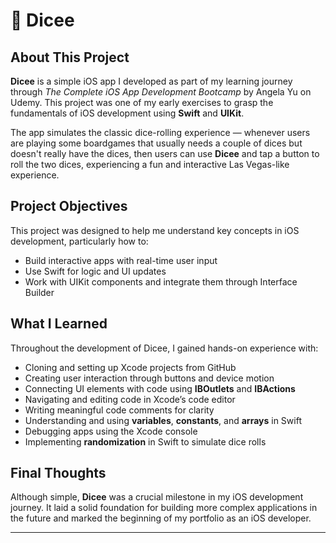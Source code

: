 # 🎲 Dicee

## About This Project

**Dicee** is a simple iOS app I developed as part of my learning journey through *The Complete iOS App Development Bootcamp* by Angela Yu on Udemy. This project was one of my early exercises to grasp the fundamentals of iOS development using **Swift** and **UIKit**.

The app simulates the classic dice-rolling experience — whenever users are playing some boardgames that usually needs a couple of dices but doesn't really have the dices, then users can use **Dicee** and tap a button to roll the two dices, experiencing a fun and interactive Las Vegas-like experience.

## Project Objectives

This project was designed to help me understand key concepts in iOS development, particularly how to:

- Build interactive apps with real-time user input
- Use Swift for logic and UI updates
- Work with UIKit components and integrate them through Interface Builder

## What I Learned

Throughout the development of Dicee, I gained hands-on experience with:

- Cloning and setting up Xcode projects from GitHub
- Creating user interaction through buttons and device motion
- Connecting UI elements with code using **IBOutlets** and **IBActions**
- Navigating and editing code in Xcode’s code editor
- Writing meaningful code comments for clarity
- Understanding and using **variables**, **constants**, and **arrays** in Swift
- Debugging apps using the Xcode console
- Implementing **randomization** in Swift to simulate dice rolls

## Final Thoughts

Although simple, **Dicee** was a crucial milestone in my iOS development journey. It laid a solid foundation for building more complex applications in the future and marked the beginning of my portfolio as an iOS developer.

---
